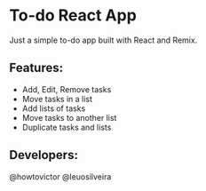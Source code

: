 # To-do React App
Just a simple to-do app built with React and Remix.

## Features:

- Add, Edit, Remove tasks
- Move tasks in a list
- Add lists of tasks
- Move tasks to another list
- Duplicate tasks and lists

## Developers:
@howtovictor
@leuosilveira
